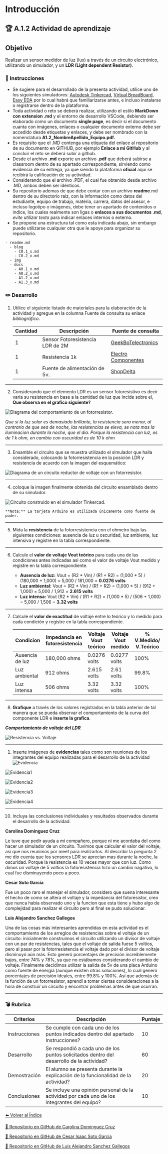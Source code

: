 # Introducción

## :trophy: A.1.2 Actividad de aprendizaje

## Objetivo

Realizar un sensor medidor de luz (lux) a través de un circuito electrónico, utilizando un simulador, y  un **LDR (Light dependent Resistor)**.

### :blue_book: Instrucciones

- Se sugiere para el desarrollado de la presenta actividad, utilice uno de los siguientes simuladores: [Autodesk Tinkercad](https://www.tinkercad.com/), [Virtual BreadBoard](http://www.virtualbreadboard.com/), [Easy EDA](https://easyeda.com/) por lo cual habrá que familiarizarse antes, e incluso instalarse o registrarse dentro de la plataforma.
- Toda actividad o reto se deberá realizar, utilizando el estilo **MarkDown con extension .md** y el entorno de desarrollo VSCode, debiendo ser elaborado como un documento **single page**, es decir si el documento cuanta con imágenes, enlaces o cualquier documento externo debe ser accedido desde etiquetas y enlaces, y debe ser nombrado con la nomenclatura **A1.2_NombreApellido_Equipo.pdf.**
- Es requisito que el .MD contenga una etiqueta del enlace al repositorio de su documento en GITHUB, por ejemplo **Enlace a mi GitHub** y al concluir el reto se deberá subir a github.
- Desde el archivo **.md** exporte un archivo **.pdf** que deberá subirse a classroom dentro de su apartado correspondiente, sirviendo como evidencia de su entrega, ya que siendo la plataforma **oficial** aquí se recibirá la calificación de su actividad.
- Considerando que el archivo .PDF, el cual fue obtenido desde archivo .MD, ambos deben ser idénticos.
- Su repositorio ademas de que debe contar con un archivo **readme**.md dentro de su directorio raíz, con la información como datos del estudiante, equipo de trabajo, materia, carrera, datos del asesor, e incluso logotipo o imágenes, debe tener un apartado de contenidos o indice, los cuales realmente son ligas o **enlaces a sus documentos .md**, _evite utilizar texto_ para indicar enlaces internos o externo.
- Se propone una estructura tal como esta indicada abajo, sin embargo puede utilizarse cualquier otra que le apoye para organizar su repositorio.
  
```
- readme.md
  - blog
    - C0.1_x.md
    - C0.2_x.md
  - img
  - docs
    - A0.1_x.md
    - A0.2_x.md
    - A1.2_x.md
    - A1.3_x.md
```


### :pencil2: Desarrollo

1. Utilice el siguiente listado de materiales para la elaboración de la actividad y agregue en la columna Fuente de consulta su enlace _bibliográfico_.

    | Cantidad | Descripción                      | Fuente de consulta |
    | -------- | -------------------------------- | ------------------ |
    | 1        | Sensor Fotoresistencia LDR de 2M |[GeekBoTelectronics](http://www.geekbotelectronics.com/producto/fotoresistencia-gl5537-2mohm/)|
    | 1        | Resistencia 1k                   |[Electro Componentes](https://www.electrocomponentes.es/resistencias/resistencia-1k-ohm-025w-39-.html)|
    | 1        | Fuente de alimentación de 5v.    |[ShopDelta](https://shopdelta.eu/fuente-de-alimentacion-5v2a5-5_l6_p7952.html)|

---

2. Considerando que el elemento LDR es un sensor fotoresistivo es decir varia su resistencia en base a la cantidad de luz que incide sobre el, **Que observa en el grafico siguiente?** 
   
![Diagrama del comportamiento de un fotorresistor.](../Img/C1.x_Sensor_FotoresistenciaLDR.png)

*Que si la luz solar es demasiado brillante, la resistencia sera menor, al contrario de que sea de noche, las resistencias se eleva, se nota mas la iluminacion durante la noche, que el dia. Porque la resistencia con luz, es de 1 k ohm, en cambio con oscuridad es de 10 k ohm*

---

3. Ensamble el circuito que se muestra utilizado el simulador que halla considerado, colocando la fotorresistencia en la posición LDR y resistencia de acuerdo con la imagen del esquemático:

![Diagrama de un circuito reductor de voltaje con un fotorresistor.](../Img/C1.x_CircuitoSensorFotoresistivo.png)

---

4. coloque la imagen finalmente obtenida del circuito ensamblado dentro de su simulador.

![Circuito construido en el simulador Tinkercad.](../Img/tinkercad_circuito.png)

	**Nota:** La tarjeta Arduino es utilizada únicamente como fuente de poder.

---

5. Mida la **resistencia** de la fotorresistencia con el ohmetro bajo las siguientes condiciones: ausencia de luz u oscuridad,  luz ambiente, luz intensiva y registre en la tabla correspondiente.

---

6. Calcule el **valor de voltaje Vout teórico** para cada una de las condiciones antes indicadas asi como el valor de voltaje Vout medido  y registre en la tabla correspondiente.

	- **Ausencia de luz:** Vout = (R2 * Vin) / (R1 + R2) = (1,000 * 5) / (180,000 + 1,000) = 5,000 / 181,000 = **0.0276 volts**
	- **Luz ambiental:** Vout = (R2 * Vin) / (R1 + R2) = (1,000 * 5) / (912 + 1,000) = 5,000 / 1,912 = **2.615 volts**
	- **Luz intensa:** Vout  (R2 * Vin) / (R1 + R2) = (1,000 * 5) / (506 + 1,000) = 5,000 / 1,506 = **3.32 volts**


---

7. Calcule el **valor de exactitud** de voltaje entre lo teórico y lo medido para cada condición  y registre en la tabla correspondiente.

   | Condicion       | Impedancia en fotoresistencia | Voltaje Vout teórico | Voltaje Vout medido | %  V.Medido/ V.Teórico |
    | --------------- | ----------------------------- | -------------------- | ------------------- | ---------------------- |
    | Ausencia de luz | 180,000 ohms                  | 0.0276 volts         | 0.0277 volts        | 100%                   |
    | Luz ambiental   | 912 ohms                      | 2.615 volts          | 2.61 volts          | 99.8%                  |
    | Luz intensa     | 506 ohms                      | 3.32 volts           | 3.32 volts          | 100%                   |

---

8. **Grafique** a través de los valores registrados en la tabla anterior de tal manera que se pueda observar el comportamiento de la curva del componente LDR e **inserte la grafica**.

***Comportamiento de voltaje del LDR***

![Resistencia vs. Voltaje](../Img/resistencia_voltaje.png)


---

1. Inserte imágenes de **evidencias** tales como son reuniones  de los integrantes del equipo realizadas para el desarrollo de la actividad
![Evidencia](../Img/Meet.jpg)

![Evidencia1](../Img/Evidencia1.png)

![Evidencia2](../Img/evidencia2.png)

![Evidencia3](../Img/Evidencia3.png)

![Evidencia4](../Img/evidencia4.png)

---

10. Incluya las conclusiones individuales y resultados observados durante el desarrollo de la actividad.

**Carolina Dominguez Cruz**

Le tuve que pedir ayuda a mi compañero, porque ni me acordaba del como hacer un simulador de un circuito. Tuvimos que calcular el valor del voltaje, asi que nos reunimos por meet para realizarlos. Al describir la pregunta 2 me dio cuenta que los sensores LDR se aprecian mas durante la noche, la oscuridad. Porque la resistencia es 10 veces mayor que con luz.
Como dimos un voltaje de 5 voltios la fotoresistencia hizo un cambio nagativo, lo cual fue disminuyendo poco a poco.

**Cesar Soto Garcia**

Fue un poco raro el manejar el simulador, considero que suena interesante el hecho de como se altera el voltaje y la impedancia del fotoresistor, creo que nunca habia observado uno y la funcion que esta tiene y hubo algo de complejidad para realizar el circuito pero al final se pudo solucionar.


**Luis Alejandro Sanchez Gallegos**

Una de las cosas más interesantes aprendidas en esta actividad es el comportamiento de los arreglos de resistencias sobre el voltaje de un circuito: inicialmente construimos el circuito utilizando un divisor de voltaje con un par de resistencias, tales que el voltaje de salida fuese 5 voltios, pero al pasar por la fotorresistencia el voltaje dado por el divisor de voltaje disminuyó aún más. Esto generó porcentajes de precisión increíblemente bajos, entre 74% y 78%, ya que no estábamos considerando el cambio de voltaje. Finalmente decidimos utilizar la salida de 5v de una placa Arduino como fuente de energía (aunque existen otras soluciones), lo cual generó porcentajes de precisión ideales, entre 99.8% y 100%. Así que además de la función de un fotorresistor, aprendí a tomar ciertas consideraciones a la hora de construir un circuito y encontrar problemas antes de que ocurran.

---

### :bomb: Rubrica

| Criterios     | Descripción                                                                                  | Puntaje |
| ------------- | -------------------------------------------------------------------------------------------- | ------- |
| Instrucciones | Se cumple con cada uno de los puntos indicados dentro del apartado Instrucciones?            | 10      |  | 5 |
| Desarrollo    | Se respondió a cada uno de los puntos solicitados dentro del desarrollo de la actividad?     | 60      |
| Demostración  | El alumno se presenta durante la explicación de la funcionalidad de la actividad?            | 20      |
| Conclusiones  | Se incluye una opinión personal de la actividad  por cada uno de los integrantes del equipo? | 10      |


[:arrow_left: Volver al Índice](../README.md)

[:bookmark_tabs: Repositorio en GitHub de Carolina Dominguez Cruz](https://github.com/CarolinaDominguez18/SistemasProgramables)

[:bookmark_tabs: Repositorio en GitHub de Cesar Isaac Soto Garcia](https://github.com/cesarsoto2/CesarSotoRepost)


[:bookmark_tabs: Repositorio en GitHub de Luis Alejandro Sanchez Gallegos](https://github.com/alex-gallegos-tec/sistemas-programables)

